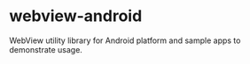 # webview-android
WebView utility library for Android platform and sample apps to demonstrate usage. 
